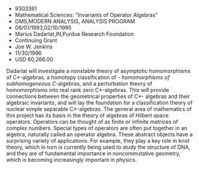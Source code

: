 
* 9303361
* Mathematical Sciences: "Invariants of Operator Algebras"
* DMS,MODERN ANALYSIS, ANALYSIS PROGRAM
* 06/01/1993,02/10/1995
* Marius Dadarlat,IN,Purdue Research Foundation
* Continuing Grant
* Joe W. Jenkins
* 11/30/1996
* USD 60,266.00

Dadarlat will investigate a nonstable theory of asymptotic homomorphisms of
C*-algebras, a homotopy classification of *- homomorphisms of subhomogeneous
C*-algebras, and a perturbation theory of homomorphisms into real rank zero
C*-algebras. This will provide connections between the geometrical properties of
C*- algebras and their algebraic invariants, and will lay the foundation for a
classification theory of nuclear simple separable C*-algebras. The general area
of mathematics of this project has its basis in the theory of algebras of
Hilbert space operators. Operators can be thought of as finite or infinite
matrices of complex numbers. Special types of operators are often put together
in an algebra, naturally called an operator algebra. These abstract objects have
a surprising variety of applications. For example, they play a key role in knot
theory, which in turn is currently being used to study the structure of DNA, and
they are of fundamental importance in noncommutative geometry, which is becoming
increasingly important in physics.
